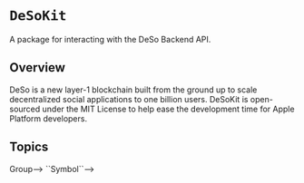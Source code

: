 # ``DeSoKit``

A package for interacting with the DeSo Backend API.

## Overview

DeSo is a new layer-1 blockchain built from the ground up to scale decentralized social applications to one billion users. DeSoKit is open-sourced under the MIT License to help ease the development time for Apple Platform developers.

## Topics

<!--### <!--@START_MENU_TOKEN@-->Group<!--@END_MENU_TOKEN@-->-->
<!---->
<!--- <!--@START_MENU_TOKEN@-->``Symbol``<!--@END_MENU_TOKEN@-->-->
